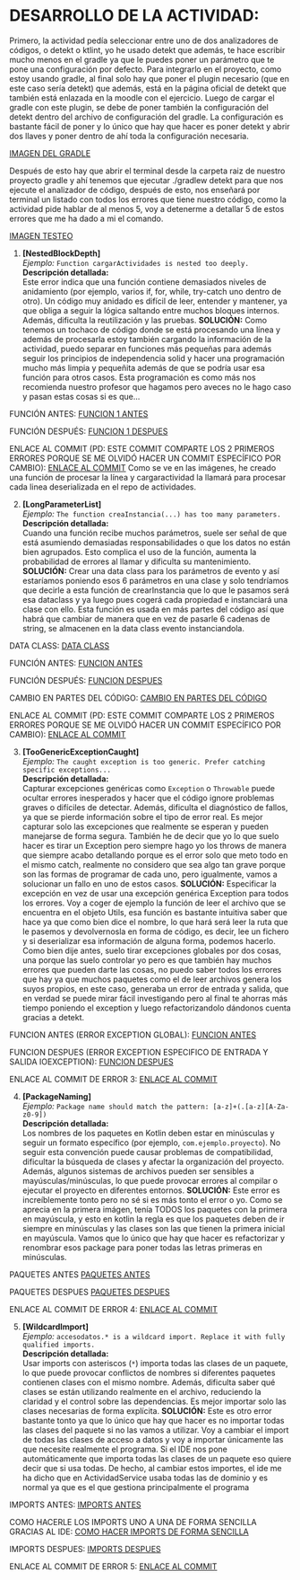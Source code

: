 # DESARROLLO DE LA ACTIVIDAD:

Primero, la actividad pedía seleccionar entre uno de dos analizadores de códigos, o detekt o ktlint,
yo he usado detekt que además, te hace escribir mucho menos en el gradle ya que le puedes poner un parámetro que te pone una configuración por defecto. Para integrarlo en el proyecto, como estoy usando gradle, al final solo hay que poner el plugin necesario (que en este caso sería detekt) que además, está en la página oficial de detekt que también está enlazada en la moodle con el ejercicio. Luego de cargar el gradle con este plugin, se debe de poner también la configuración del detekt dentro del archivo de configuración del gradle. La configuración es bastante fácil de poner y lo único que hay que hacer es poner detekt y abrir dos llaves y poner dentro de ahí toda la configuración necesaria.

[IMAGEN DEL GRADLE]()

Después de esto hay que abrir el terminal desde la carpeta raiz de nuestro proyecto gradle y ahí tenemos que ejecutar ./gradlew detekt para que nos ejecute el analizador de código, después de esto, nos enseñará por terminal un listado con todos los errores que tiene nuestro código, como la actividad pide hablar de al menos 5, voy a detenerme a detallar 5 de estos errores que me ha dado a mi el comando.

[IMAGEN TESTEO]()

1. **[NestedBlockDepth]**  
_Ejemplo:_ `Function cargarActividades is nested too deeply.`  
**Descripción detallada:**  
Este error indica que una función contiene demasiados niveles de anidamiento (por ejemplo, varios if, for, while, try-catch uno dentro de otro). Un código muy anidado es difícil de leer, entender y mantener, ya que obliga a seguir la lógica saltando entre muchos bloques internos. Además, dificulta la reutilización y las pruebas.
**SOLUCIÓN:**
Como tenemos un tochaco de código donde se está procesando una línea y además de procesarla estoy también cargando la información de la actividad, puedo separar en funciones más pequeñas para además seguir los principios de independencia solid y hacer una programación mucho más limpia y pequeñita además de que se podría usar esa función para otros casos. Esta programación es como más nos recomienda nuestro profesor que hagamos pero aveces no le hago caso y pasan estas cosas si es que...

FUNCIÓN ANTES:
[FUNCION 1 ANTES]()

FUNCIÓN DESPUÉS:
[FUNCION 1 DESPUES]()

ENLACE AL COMMIT (PD: ESTE COMMIT COMPARTE LOS 2 PRIMEROS ERRORES PORQUE SE ME OLVIDÓ HACER UN COMMIT ESPECÍFICO POR CAMBIO):
[ENLACE AL COMMIT]()
Como se ve en las imágenes, he creado una función de procesar la línea y cargaractividad la llamará para procesar cada linea deserializada en el repo de actividades.

2. **[LongParameterList]**  
_Ejemplo:_ `The function creaInstancia(...) has too many parameters.`  
**Descripción detallada:**  
Cuando una función recibe muchos parámetros, suele ser señal de que está asumiendo demasiadas responsabilidades o que los datos no están bien agrupados. Esto complica el uso de la función, aumenta la probabilidad de errores al llamar y dificulta su mantenimiento.
**SOLUCIÓN:**
Crear una data class para los parámetros de evento y así estaríamos poniendo esos 6 parámetros en una clase y solo tendríamos que decirle a esta función de crearInstancia que lo que le pasamos será esa dataclass y ya luego pues cogerá cada propiedad e instanciará una clase con ello. Esta función es usada en más partes del código así que habrá que cambiar de manera que en vez de pasarle 6 cadenas de string, se almacenen en la data class evento instanciandola.

DATA CLASS:
[DATA CLASS]()

FUNCIÓN ANTES:
[FUNCION ANTES]()

FUNCIÓN DESPUÉS:
[FUNCION DESPUES]()

CAMBIO EN PARTES DEL CÓDIGO:
[CAMBIO EN PARTES DEL CÓDIGO]()

ENLACE AL COMMIT (PD: ESTE COMMIT COMPARTE LOS 2 PRIMEROS ERRORES PORQUE SE ME OLVIDÓ HACER UN COMMIT ESPECÍFICO POR CAMBIO):
[ENLACE AL COMMIT]()

3. **[TooGenericExceptionCaught]**  
_Ejemplo:_ `The caught exception is too generic. Prefer catching specific exceptions...`  
**Descripción detallada:**  
Capturar excepciones genéricas como `Exception` o `Throwable` puede ocultar errores inesperados y hacer que el código ignore problemas graves o difíciles de detectar. Además, dificulta el diagnóstico de fallos, ya que se pierde información sobre el tipo de error real. Es mejor capturar solo las excepciones que realmente se esperan y pueden manejarse de forma segura. También he de decir que yo lo que suelo hacer es tirar un Exception pero siempre hago yo los throws de manera que siempre acabo detallando porque es el error solo que meto todo en el mismo catch, realmente no considero que sea algo tan grave porque son las formas de programar de cada uno, pero igualmente, vamos a solucionar un fallo en uno de estos casos.
**SOLUCIÓN:**
Especificar la excepción en vez de usar una excepción genérica Exception para todos los errores.
Voy a coger de ejemplo la función de leer el archivo que se encuentra en el objeto Utils, esa función es bastante intuitiva saber que hace ya que como bien dice el nombre, lo que hará será leer la ruta que le pasemos y devolvernosla en forma de código, es decir, lee un fichero y si deserializar esa información de alguna forma, podemos hacerlo.
Como bien dije antes, suelo tirar excepciones globales por dos cosas, una porque las suelo controlar yo pero es que también hay muchos errores que pueden darte las cosas, no puedo saber todos los errores que hay ya que muchos paquetes como el de leer archivos genera los suyos propios, en este caso, generaba un error de entrada y salida, que en verdad se puede mirar fácil investigando pero al final te ahorras más tiempo poniendo el exception y luego refactorizandolo dándonos cuenta gracias a detekt.

FUNCION ANTES (ERROR EXCEPTION GLOBAL):
[FUNCION ANTES]()

FUNCION DESPUES (ERROR EXCEPTION ESPECIFICO DE ENTRADA Y SALIDA IOEXCEPTION):
[FUNCION DESPUES]()

ENLACE AL COMMIT DE ERROR 3:
[ENLACE AL COMMIT]()

4. **[PackageNaming]**  
_Ejemplo:_ `Package name should match the pattern: [a-z]+(.[a-z][A-Za-z0-9])`  
**Descripción detallada:**  
Los nombres de los paquetes en Kotlin deben estar en minúsculas y seguir un formato específico (por ejemplo, `com.ejemplo.proyecto`). No seguir esta convención puede causar problemas de compatibilidad, dificultar la búsqueda de clases y afectar la organización del proyecto. Además, algunos sistemas de archivos pueden ser sensibles a mayúsculas/minúsculas, lo que puede provocar errores al compilar o ejecutar el proyecto en diferentes entornos.
**SOLUCIÓN:**
Este error es increíblemente tonto pero no sé si es más tonto el error o yo. Como se aprecia en la primera imágen, tenía TODOS los paquetes con la primera en mayúscula, y esto en kotlin la regla es que los paquetes deben de ir siempre en minúsculas y las clases son las que tienen la primera inicial en mayúscula. Vamos que lo único que hay que hacer es refactorizar y renombrar esos package para poner todas las letras primeras en minúsculas.

PAQUETES ANTES
[PAQUETES ANTES]()

PAQUETES DESPUES
[PAQUETES DESPUES]()

ENLACE AL COMMIT DE ERROR 4:
[ENLACE AL COMMIT]()

5. **[WildcardImport]**  
_Ejemplo:_ `accesodatos.* is a wildcard import. Replace it with fully qualified imports.`  
**Descripción detallada:**  
Usar imports con asteriscos (`*`) importa todas las clases de un paquete, lo que puede provocar conflictos de nombres si diferentes paquetes contienen clases con el mismo nombre. Además, dificulta saber qué clases se están utilizando realmente en el archivo, reduciendo la claridad y el control sobre las dependencias. Es mejor importar solo las clases necesarias de forma explícita.
**SOLUCIÓN:**
Este es otro error bastante tonto ya que lo único que hay que hacer es no importar todas las clases del paquete si no las vamos a utilizar. Voy a cambiar el import de todas las clases de acceso a datos y voy a importar únicamente las que necesite realmente el programa. Si el IDE nos pone automáticamente que importa todas las clases de un paquete eso quiere decir que si usa todas. De hecho, al cambiar estos importes, el ide me ha dicho que en ActividadService usaba todas las de dominio y es normal ya que es el que gestiona principalmente el programa

IMPORTS ANTES:
[IMPORTS ANTES]()

COMO HACERLE LOS IMPORTS UNO A UNA DE FORMA SENCILLA GRACIAS AL IDE:
[COMO HACER IMPORTS DE FORMA SENCILLA]()

IMPORTS DESPUES:
[IMPORTS DESPUES]()

ENLACE AL COMMIT DE ERROR 5:
[ENLACE AL COMMIT]()
